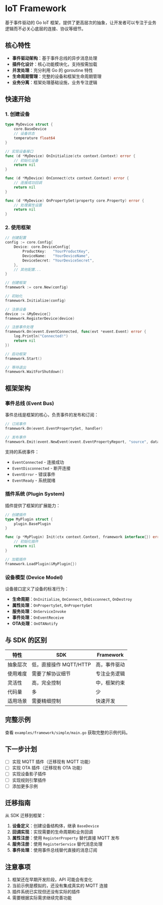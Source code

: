 # IoT Framework

基于事件驱动的 Go IoT 框架，提供了更高层次的抽象，让开发者可以专注于业务逻辑而不必关心底层的连接、协议等细节。

## 核心特性

- **事件驱动架构**：基于事件总线的异步消息处理
- **插件化设计**：核心功能模块化，支持按需加载
- **并发处理**：充分利用 Go 的 goroutine 特性
- **生命周期管理**：完整的设备和框架生命周期管理
- **业务分离**：框架处理基础设施，业务专注逻辑

## 快速开始

### 1. 创建设备

```go
type MyDevice struct {
    core.BaseDevice
    // 设备状态
    temperature float64
}

// 实现设备接口
func (d *MyDevice) OnInitialize(ctx context.Context) error {
    // 初始化设备
    return nil
}

func (d *MyDevice) OnConnect(ctx context.Context) error {
    // 连接成功回调
    return nil
}

func (d *MyDevice) OnPropertySet(property core.Property) error {
    // 处理属性设置
    return nil
}
```

### 2. 使用框架

```go
// 创建配置
config := core.Config{
    Device: core.DeviceConfig{
        ProductKey:   "YourProductKey",
        DeviceName:   "YourDeviceName",
        DeviceSecret: "YourDeviceSecret",
    },
    // 其他配置...
}

// 创建框架
framework := core.New(config)

// 初始化
framework.Initialize(config)

// 注册设备
device := &MyDevice{}
framework.RegisterDevice(device)

// 注册事件处理
framework.On(event.EventConnected, func(evt *event.Event) error {
    log.Println("Connected!")
    return nil
})

// 启动框架
framework.Start()

// 等待退出
framework.WaitForShutdown()
```

## 框架架构

### 事件总线 (Event Bus)

事件总线是框架的核心，负责事件的发布和订阅：

```go
// 订阅事件
framework.On(event.EventPropertySet, handler)

// 发布事件
framework.Emit(event.NewEvent(event.EventPropertyReport, "source", data))
```

支持的系统事件：
- `EventConnected` - 连接成功
- `EventDisconnected` - 断开连接
- `EventError` - 错误事件
- `EventReady` - 系统就绪

### 插件系统 (Plugin System)

插件提供了框架的扩展能力：

```go
// 创建插件
type MyPlugin struct {
    plugin.BasePlugin
}

func (p *MyPlugin) Init(ctx context.Context, framework interface{}) error {
    // 初始化插件
    return nil
}

// 加载插件
framework.LoadPlugin(&MyPlugin{})
```

### 设备模型 (Device Model)

设备接口定义了设备的标准行为：

- **生命周期**：`OnInitialize`, `OnConnect`, `OnDisconnect`, `OnDestroy`
- **属性处理**：`OnPropertySet`, `OnPropertyGet`
- **服务处理**：`OnServiceInvoke`
- **事件处理**：`OnEventReceive`
- **OTA处理**：`OnOTANotify`

## 与 SDK 的区别

| 特性 | SDK | Framework |
|-----|-----|-----------|
| 抽象层次 | 低，直接操作 MQTT/HTTP | 高，事件驱动 |
| 使用难度 | 需要了解协议细节 | 专注业务逻辑 |
| 灵活性 | 高，完全控制 | 中，框架约束 |
| 代码量 | 多 | 少 |
| 适用场景 | 需要精细控制 | 快速开发 |

## 完整示例

查看 `examples/framework/simple/main.go` 获取完整的示例代码。

## 下一步计划

- [ ] 实现 MQTT 插件（迁移现有 MQTT 功能）
- [ ] 实现 OTA 插件（迁移现有 OTA 功能）
- [ ] 实现设备影子插件
- [ ] 实现规则引擎插件
- [ ] 添加更多示例

## 迁移指南

从 SDK 迁移到框架：

1. **设备定义**：创建设备结构体，继承 `BaseDevice`
2. **回调实现**：实现需要的生命周期和业务回调
3. **属性注册**：使用 `RegisterProperty` 替代直接 MQTT 发布
4. **服务注册**：使用 `RegisterService` 替代消息处理
5. **事件处理**：使用事件总线替代直接的消息订阅

## 注意事项

1. 框架还在早期开发阶段，API 可能会有变化
2. 当前示例是模拟的，还没有集成真实的 MQTT 连接
3. 插件系统已实现但还没有实际的插件
4. 需要根据实际需求继续完善功能
